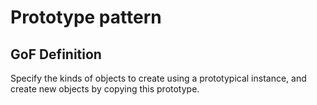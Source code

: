 # Prototype pattern

## GoF Definition

Specify the kinds of objects to create using a prototypical instance, and create new objects by copying this prototype.
